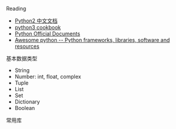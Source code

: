 Reading

- [Python2 中文文档](http://docs.pythontab.com/python/python2.7/)
- [python3 cookbook](http://python3-cookbook.readthedocs.io/zh_CN/latest/)
- [Python Official Documents](https://www.python.org/doc/)
- [Awesome python -- Python frameworks, libraries, software and resources](https://github.com/vinta/awesome-python)

基本数据类型

* String
* Number: int, float, complex
* Tuple
* List
* Set
* Dictionary
* Boolean

常用库
